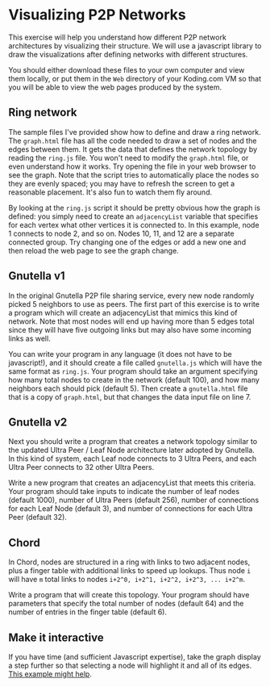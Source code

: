 # Visualizing P2P Networks
This exercise will help you understand how different P2P network architectures by visualizing their structure.  We will use a javascript library to draw the visualizations after defining networks with different structures.

You should either download these files to your own computer and view them locally, or put them in the ``Web`` directory of your Koding.com VM so that you will be able to view the web pages produced by the system.

## Ring network
The sample files I've provided show how to define and draw a ring network.  The ``graph.html`` file has all the code needed to draw a set of nodes and the edges between them.  It gets the data that defines the network topology by reading the ``ring.js`` file.  You won't need to modify the ``graph.html`` file, or even understand how it works.  Try opening the file in your web browser to see the graph.  Note that the script tries to automatically place the nodes so they are evenly spaced; you may have to refresh the screen to get a reasonable placement. It's also fun to watch them fly around.

By looking at the ``ring.js`` script it should be pretty obvious how the graph is defined: you simply need to create an ``adjacencyList`` variable that specifies for each vertex what other vertices it is connected to.  In this example, node 1 connects to node 2, and so on.  Nodes 10, 11, and 12 are a separate connected group.  Try changing one of the edges or add a new one and then reload the web page to see the graph change.

## Gnutella v1
In the original Gnutella P2P file sharing service, every new node randomly picked 5 neighbors to use as peers.  The first part of this exercise is to write a program which will create an adjacencyList that mimics this kind of network.  Note that most nodes will end up having more than 5 edges total since they will have five outgoing links but may also have some incoming links as well.

You can write your program in any language (it does not have to be javascript!), and it should create a file called ``gnutella.js`` which will have the same format as ``ring.js``.  Your program should take an argument specifying how many total nodes to create in the network (default 100), and how many neighbors each should pick (default 5).  Then create a ``gnutella.html`` file that is a copy of ``graph.html``, but that changes the data input file on line 7.

## Gnutella v2
Next you should write a program that creates a network topology similar to the updated Ultra Peer / Leaf Node architecture later adopted by Gnutella.  In this kind of system, each Leaf node connects to 3 Ultra Peers, and each Ultra Peer connects to 32 other Ultra Peers.

Write a new program that creates an adjacencyList that meets this criteria. Your program should take inputs to indicate the number of leaf nodes (default 1000), number of Ultra Peers (default 256), number of connections for each Leaf Node (default 3), and number of connections for each Ultra Peer (default 32).

## Chord
In Chord, nodes are structured in a ring with links to two adjacent nodes, plus a finger table with additional links to speed up lookups.  Thus node ``i`` will have ``m`` total links to nodes ``i+2^0, i+2^1, i+2^2, i+2^3, ... i+2^m``.

Write a program that will create this topology.  Your program should have parameters that specify the total number of nodes (default 64) and the number of entries in the finger table (default 6).

## Make it interactive
If you have time (and sufficient Javascript expertise), take the graph display a step further so that selecting a node will highlight it and all of its edges.  [This example might help](http://jsfiddle.net/tristanreid/xReHA/636/).
